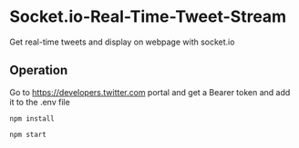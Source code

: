 # Socket.io-Real-Time-Tweet-Stream

Get real-time tweets and display on webpage with socket.io

## Operation
Go to https://developers.twitter.com portal and get a Bearer token and add it to the .env file

```
npm install

npm start
```
